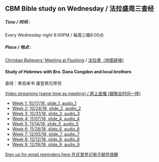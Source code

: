 ## CBM Bible study on Wednesday / 法拉盛周三查经

##### Time / 时间 : 
Every Wednesday night 8:00PM / 每周三晚8:00点

##### Place / 地点 : 
[Christian Believers' Meeting at Flushing](https://www.google.com/maps/place/Christian+Believers+Meeting/@40.7524083,-73.8137922,18z/data=!4m12!1m6!3m5!1s0x89c2603f33468b6d:0xe2592267e26adf67!2sChristian+Believers+Meeting!8m2!3d40.75226!4d-73.81273!3m4!1s0x89c2603f33468b6d:0xe2592267e26adf67!8m2!3d40.75226!4d-73.81273) / [法拉盛（地图链接)](https://www.google.com/maps/place/Christian+Believers+Meeting/@40.7524083,-73.8137922,18z/data=!4m12!1m6!3m5!1s0x89c2603f33468b6d:0xe2592267e26adf67!2sChristian+Believers+Meeting!8m2!3d40.75226!4d-73.81273!3m4!1s0x89c2603f33468b6d:0xe2592267e26adf67!8m2!3d40.75226!4d-73.81273)

#### Study of Hebrews with Bro. Dana Congdon and local brothers 
查经：希伯来书 康登弟兄带领

[Video streaming (same time as meeting) / 网上直播 (跟聚会时间一样)](https://www.youtube.com/channel/UC7UZEHXdMH0Y3DwmdzITyow)

* [Week 1: 10/17/18, ](https://youtu.be/ybarWxXomX0?t=92) [slide_1, ](slides/Hebr1CBM-prophecy.pdf) [audio_1](audio/Hebr1CBM-prophecy.m4a)
* [Week 2: 10/24/18, ](https://youtu.be/GgqdfXQ06MQ?t=675) [slide_2, ](slides/Hebr2CBM-prophecy.pdf) [audio_2](audio/Hebr2CBM-prophecy.m4a)
* [Week 3: 10/31/18, ](https://youtu.be/kXC3S9FxDOY?t=725) [slide_3, ](slides/Hebr3CBM-background.pdf) [audio_3](audio/Hebr3CBM-background.m4a)
* [Week 4: 11/07/18, ](https://youtu.be/qkfbJlYl1kA?t=655) [slide_4, ](slides/Hebr4CBM-argument.pdf) [audio_4](audio/Hebr4CBM-argument.m4a)
* [Week 5: 11/14/18, ](https://youtu.be/DAxWVT3zOnI?t=558) [slide_5, ](slides/Hebr5CBM-chap1.pdf) [audio_5](audio/Hebr5CBM-chap1.m4a)
* [Week 6: 11/28/18, ](https://youtu.be/jH2yJmdtygo?t=519) [slide_6, ](slides/Hebr6CBM-chap2.pdf) [audio_6](audio/Hebr6CBM-chap2.m4a)
* [Week 7: 12/05/18, ](https://youtu.be/aZ9CjzWJJuU?t=702) [slide_7, ](slides/Hebr7CBM-chap2b.pdf) [audio_7](audio/Hebr7CBM-chap2b.m4a) 
* [Week 8: 12/12/18, ](https://youtu.be/DGeKeLwuDRs?t=592) [slide_8, ](slides/Hebr8CBM-chap3.pdf) [audio_8](audio/Hebr8CBM-chap3.m4a)
* [Week 9: 12/19/18, ](https://youtu.be/RtMOcBNHHWs?t=793) [slide_9, ](slides/Hebr9CBM-chap4.pdf) [audio_9](audio/Hebr9CBM-chap4.m4a)

[Sign up for email reminders here 在这里登记电子邮件提醒](https://goo.gl/forms/D87k7VBsuQMKpyJs2)




